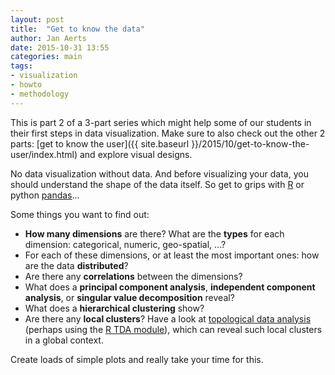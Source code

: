 ```yaml
---
layout: post
title:  "Get to know the data"
author: Jan Aerts
date: 2015-10-31 13:55
categories: main
tags:
- visualization
- howto
- methodology
---
```

This is part 2 of a 3-part series which might help some of our students in their first steps in data visualization. Make sure to also check out the other 2 parts: [get to know the user]({{ site.baseurl }}/2015/10/get-to-know-the-user/index.html) and explore visual designs.

No data visualization without data. And before visualizing your data, you should understand the shape of the data itself. So get to grips with [R](https://www.r-project.org/) or python [pandas](http://pandas.pydata.org/)...

Some things you want to find out:

* **How many dimensions** are there? What are the **types** for each dimension: categorical, numeric, geo-spatial, ...?
* For each of these dimensions, or at least the most important ones: how are the data **distributed**?
* Are there any **correlations** between the dimensions?
* What does a **principal component analysis**, **independent component analysis**, or **singular value decomposition** reveal?
* What does a **hierarchical clustering** show?
* Are there any **local clusters**? Have a look at [topological data analysis](https://www.youtube.com/watch?v=3Z73Wd2T1xE) (perhaps using the [R TDA module](https://cran.r-project.org/web/packages/TDA/vignettes/article.pdf)), which can reveal such local clusters in a global context.

Create loads of simple plots and really take your time for this.
